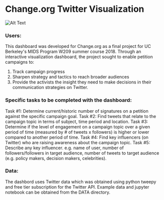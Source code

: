 # Change.org Twitter Visualization

![Alt Text](https://j.gifs.com/rRDK4L.gif)


### Users:

This dashboard was developed for Change.org as a final project for UC Berkeley's MIDS Program W209 summer course 2018. Through an interactive visualization dashboard, the project sought to enable petition campaigns to:

1. Track campaign progress 
2. Sharpen strategy and tactics to reach broader audiences
3. Provide the activists the insight they need to make decisions in their communication strategies on Twitter. 

### Specific tasks to be completed with the dashboard:

Task #1: Determine current/historic number of signatures on a petition against the specific campaign goal.
Task #2: Find tweets that relate to the campaign topic in terms of subject, time period and location.
Task #3: Determine if the level of engagement on a campaign topic over a given period of time (measured by # of tweets x followers) is higher or lower compared to another period of time.
Task #4: Find key influencers (on Twitter) who are raising awareness about the campaign topic.
Task #5: Describe any key influencer. e.g. name of user,  number of followers/followers in target audience, number of tweets to target audience (e.g. policy makers, decision makers, celebrities).

### Data:

The dashbord uses Twitter data which was obtained using python tweepy and free tier subscription for the Twitter API. Example data and jupyter notebook can be obtained from the DATA directory.

